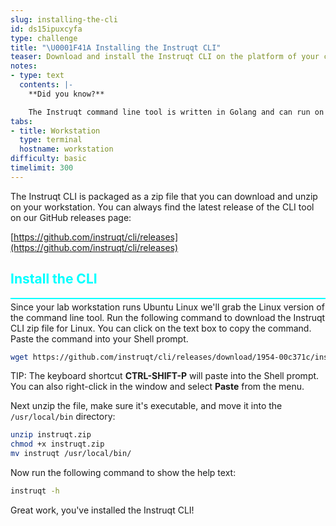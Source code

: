 ```yaml
---
slug: installing-the-cli
id: ds15ipuxcyfa
type: challenge
title: "\U0001F41A Installing the Instruqt CLI"
teaser: Download and install the Instruqt CLI on the platform of your choice.
notes:
- type: text
  contents: |-
    **Did you know?**

    The Instruqt command line tool is written in Golang and can run on Linux, Windows, or MacOS.
tabs:
- title: Workstation
  type: terminal
  hostname: workstation
difficulty: basic
timelimit: 300
---
```

<style type="text/css" rel="stylesheet">
hr.cyan { background-color: cyan; color: cyan; height: 2px; margin-bottom: -10px; }
h2.cyan { color: cyan; }
</style>The Instruqt CLI is packaged as a zip file that you can download and unzip on your workstation. You can always find the latest release of the CLI tool on our GitHub releases page:

[https://github.com/instruqt/cli/releases](https://github.com/instruqt/cli/releases)

<h2 class="cyan">Install the CLI</h2>
<hr class="cyan">

Since your lab workstation runs Ubuntu Linux we'll grab the Linux version of the command line tool. Run the following command to download the Instruqt CLI zip file for Linux. You can click on the text box to copy the command. Paste the command into your Shell prompt.

```bash
wget https://github.com/instruqt/cli/releases/download/1954-00c371c/instruqt-linux-1954-00c371c.zip -O instruqt.zip
```

TIP: The keyboard shortcut **CTRL-SHIFT-P** will paste into the Shell prompt. You can also right-click in the window and select **Paste** from the menu.

Next unzip the file, make sure it's executable, and move it into the `/usr/local/bin` directory:

```bash
unzip instruqt.zip
chmod +x instruqt.zip
mv instruqt /usr/local/bin/
```

Now run the following command to show the help text:

```bash
instruqt -h
```

Great work, you've installed the Instruqt CLI!